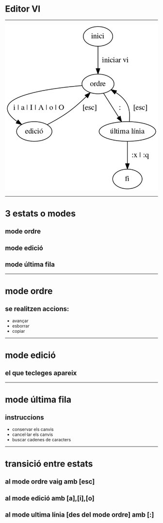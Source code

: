 # Editor VI

---

![estats](https://github.com/joaniznardo/smxm7/raw/master/uf0-preparacio/vi/assets/pics/estats-vi.png)

---

# 3 estats o modes

## mode ordre 
## mode edició 
## mode última fila 

---

# mode ordre 
## se realitzen accions: 
- avançar
- esborrar
- copiar

---

# mode edició 
## el que tecleges apareix

---

# mode última fila 
## instruccions
- conservar els canvis
- cancel·lar els canvis
- buscar cadenes de caracters

---

# transició entre estats
## al mode ordre vaig amb [esc]
## al mode edició amb [a],[i],[o]
## al mode ultima línia [des del mode ordre] amb [:]

